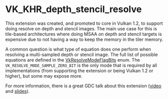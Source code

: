 # VK_KHR_depth_stencil_resolve

This extension was created, and promoted to core in Vulkan 1.2, to support doing resolve on depth and stencil images. The main use case for this is tile-based architectures where doing MSAA on depth and stencil targets is expensive due to not having a way to keep the memory in the tiler memory.

A common question is what type of equation does one perform when resolving a multi-sampled depth or stencil image. The full list of possible equations are defined in the [VkResolveModeFlagBits](https://www.khronos.org/registry/vulkan/specs/1.2-extensions/html/vkspec.html#VkResolveModeFlagBits) enum. The `VK_RESOLVE_MODE_SAMPLE_ZERO_BIT` is the only mode that is required by all implementations (from supporting the extension or being Vulkan 1.2 or higher), but some may expose more.

For more information, there is a great GDC talk about this extension ([video](https://youtu.be/GnnEmJFFC7Q?t=1983) and [slides](https://www.khronos.org/assets/uploads/developers/library/2019-gdc/Vulkan-Depth-Stencil-Resolve-GDC-Mar19.pdf)).